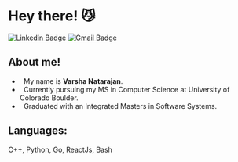 # Hey there! 😼   
[![Linkedin Badge](https://img.shields.io/badge/-LinkedIn-blue?style=flat-square&logo=Linkedin&logoColor=white&link=)](https://www.linkedin.com/in/varsha-natarajan-a6a70115b/) [![Gmail Badge](https://img.shields.io/badge/-Gmail-c14438?style=flat-square&logo=Gmail&logoColor=white&link=mailto:vana7343@colorado.edu)](mailto:vana7343@colorado.edu)     

## About me!
-  &nbsp; My name is **Varsha Natarajan**.   
-  &nbsp; Currently pursuing my MS in Computer Science at University of Colorado Boulder.   
-  &nbsp; Graduated with an Integrated Masters in Software Systems.  

## Languages:
C++, Python, Go, ReactJs, Bash

